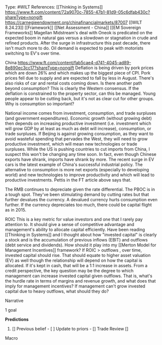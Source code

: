 Type: #WILT 
References:
[[Thinking in Systems]]
https://www.ft.com/content/72a9070c-7855-47b1-81d9-05c6dfab430c?shareType=nongift
https://carnegieendowment.org/chinafinancialmarkets/87007
[[WILT 8.24.23]]
[[Framework]]
[[Net Assessment - China]]
[[EM Sovereign Frameworks]]
Magellan Midstream's deal with Oneok is predicated on the expected boom in natural gas versus a slowdown or stagnation in crude and refined products. After the surge in infrastructure this past decade, there isn't much more to do. Oil demand is expected to peak with motorists switching to EV's over time. 

China
https://www.ft.com/content/fab5cae4-d741-4045-ad89-8e890ec3cc17?shareType=nongift
Deflation is being driven by pork prices which are down 26% and which makes up the biggest piece of CPI. Pork prices fell due to supply and are expected to fall by less in August. There's also risks of car and rental costs coming down. Is there another path beyond consumption? This is clearly the Western consensus. If the deflation is constrained to the property sector, can this be managed. Young people appear to be cutting back, but it's not as clear cut for other groups. Why is consumption so important?

National income comes from investment, consumption, and trade surpluses (and government expenditures). Economic growth (without growing debt) then depends on increasing productive investment (i.e. investment which will grow GDP by at least as much as debt will increase), consumption, or trade surpluses. If Beijing is against growing consumption, as they want to avoid wasteful spending that pervades the West, they will need to grow productive investment, which will mean new technologies or trade surpluses. While the US is pushing countries to cut imports from China, I suspect this won't be changing any time soon. In fact, even though Chinese exports have shrank, imports have shrank by more. The recent surge in EV cars is the latest example of China's successful industrial policy. The alternative to consumption is more net exports (especially to developing world) and new technologies to improve productivity and which will lead to productive investments. Pettis in the FT article above says that.  

The RMB continues to depreciate given the rate differential. The PBOC is in a tough spot. They've been stimulating demand by cutting rates but that further devalues the currency. A devalued currency hurts consumption even further. If the currency depreciates too much, there could be capital flight as in 2015. 

ROIC
This is a key metric for value investors and one that I rarely pay attention to. It should give a sense of competitive advantage and management's ability  to allocate capital efficiently. Have been reading [[Thinking in Systems]] and I thought about how "invested capital" is clearly a stock and is the accumulation of previous inflows (EBIT) and outflows (debt service and dividends). How should it play into my [[Merton Model for Management Incentives]] framework? If ROIC > outflows , over time, invested capital should rise. That should equate to higher asset valuation (EV) as well though the relationship will depend on how the capital is allocated. If it's kept in cash, that will be a 1:1 increase in assets. From a credit perspective, the key question may be the degree to which management can increase invested capital given outflows. That is, what's the hurdle rate in terms of margins and revenue growth, and what does that imply for management incentives? If management can't grow invested capital due to heavy outflows, what should they do?


Narrative

1 goal


**Predictions**

1) []
Previous belief - 
[ ]
Update to priors - 
[]
Trade Review
[]





Macro
